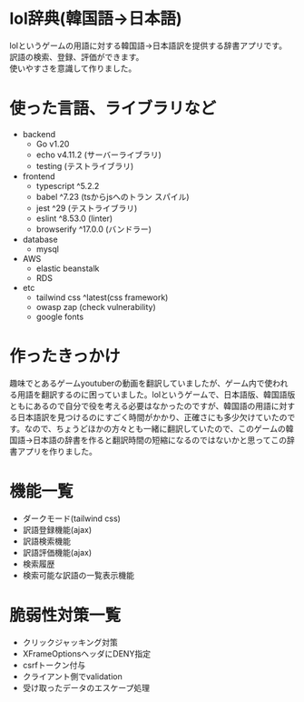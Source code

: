 # lol辞典(韓国語->日本語)
lolというゲームの用語に対する韓国語->日本語訳を提供する辞書アプリです。  
訳語の検索、登録、評価ができます。  
使いやすさを意識して作りました。

# 使った言語、ライブラリなど
 - backend
      - Go v1.20
      - echo v4.11.2 (サーバーライブラリ)
      - testing (テストライブラリ)
 - frontend
      - typescript ^5.2.2
      - babel ^7.23 (tsからjsへのトラン   スパイル)
      - jest ^29 (テストライブラリ)
      - eslint ^8.53.0 (linter)
      - browserify ^17.0.0 (バンドラー)
 - database
      - mysql 
 - AWS
      - elastic beanstalk
      - RDS
 - etc
      - tailwind css ^latest(css framework)
      - owasp zap (check vulnerability)
      - google fonts

# 作ったきっかけ
 趣味でとあるゲームyoutuberの動画を翻訳していましたが、ゲーム内で使われる用語を翻訳するのに困っていました。lolというゲームで、日本語版、韓国語版ともにあるので自分で役を考える必要はなかったのですが、韓国語の用語に対する日本語訳を見つけるのにすごく時間がかかり、正確さにも多少欠けていたのです。なので、ちょうどほかの方々とも一緒に翻訳していたので、このゲームの韓国語->日本語の辞書を作ると翻訳時間の短縮になるのではないかと思ってこの辞書アプリを作りました。

# 機能一覧
 - ダークモード(tailwind css)
 - 訳語登録機能(ajax)
 - 訳語検索機能
 - 訳語評価機能(ajax)
 - 検索履歴
 - 検索可能な訳語の一覧表示機能

# 脆弱性対策一覧
 - クリックジャッキング対策
  - XFrameOptionsヘッダにDENY指定
 - csrfトークン付与
 - クライアント側でvalidation
 - 受け取ったデータのエスケープ処理